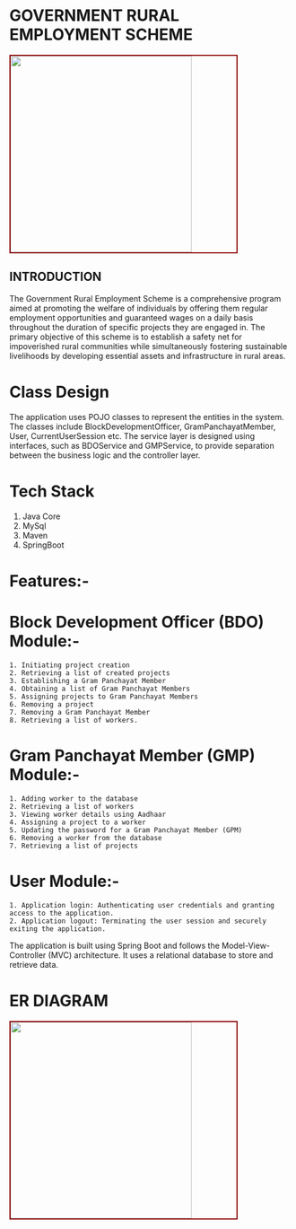 # GOVERNMENT RURAL EMPLOYMENT SCHEME
<img src="https://i.postimg.cc/gJyy1FS1/GOVERNMENT-RULAR-EMPLOYMENT-SCHEME.png" alt="" style="width: 80%; height:350px; margin: 0 auto; border: 2px solid darkred;">

<h2> INTRODUCTION </h2>
<p>The Government Rural Employment Scheme is a comprehensive program aimed at promoting the welfare of individuals by offering them regular employment opportunities and guaranteed wages on a daily basis throughout the duration of specific projects they are engaged in. The primary objective of this scheme is to establish a safety net for impoverished rural communities while simultaneously fostering sustainable livelihoods by developing essential assets and infrastructure in rural areas.</p>

<h1>Class Design</h1>
The application uses POJO classes to represent the entities in the system. The classes include BlockDevelopmentOfficer, GramPanchayatMember, User, CurrentUserSession etc. The service layer is designed using interfaces, such as BDOService and GMPService, to provide separation between the business logic and the controller layer.

# Tech Stack
  1. Java Core
  2. MySql
  3. Maven
  4. SpringBoot   
  
  
  # Features:-
  
  # Block Development Officer (BDO) Module:-
  
    1. Initiating project creation
    2. Retrieving a list of created projects
    3. Establishing a Gram Panchayat Member
    4. Obtaining a list of Gram Panchayat Members
    5. Assigning projects to Gram Panchayat Members
    6. Removing a project
    7. Removing a Gram Panchayat Member
    8. Retrieving a list of workers.
    
  # Gram Panchayat Member (GMP) Module:-
  
    1. Adding worker to the database
    2. Retrieving a list of workers
    3. Viewing worker details using Aadhaar
    4. Assigning a project to a worker
    5. Updating the password for a Gram Panchayat Member (GPM)
    6. Removing a worker from the database
    7. Retrieving a list of projects
    
  # User Module:-
  
    1. Application login: Authenticating user credentials and granting access to the application.
    2. Application logout: Terminating the user session and securely exiting the application.
   
  The application is built using Spring Boot and follows the Model-View-Controller (MVC) architecture. It uses a relational database to     store and retrieve data.
  
  # ER DIAGRAM
  <img src="https://postimg.cc/kRgnXVL1" alt="" style="width: 80%; height:350px; margin: 0 auto; border: 2px solid   darkred;">
